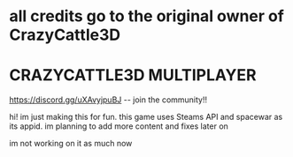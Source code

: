 # all credits go to the original owner of CrazyCattle3D

# CRAZYCATTLE3D MULTIPLAYER
https://discord.gg/uXAvyjpuBJ -- join the community!!

hi! im just making this for fun. this game uses Steams API and spacewar as its appid.
im planning to add more content and fixes later on

im not working on it as much now
